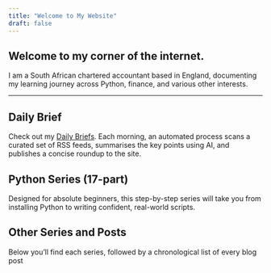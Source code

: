 ```yaml
---
title: "Welcome to My Website"
draft: false
---
```


## Welcome to my corner of the internet. 

I am a South African chartered accountant based in England, documenting my learning journey across Python, finance, and various other interests. 

---

## Daily Brief

Check out my [Daily Briefs](/briefs/). Each morning, an automated process scans a curated set of RSS feeds, summarises the key points using AI, and publishes a concise roundup to the site.

## Python Series (17-part)

Designed for absolute beginners, this step-by-step series will take you from installing Python to writing confident, real-world scripts.  

## Other Series and Posts

Below you’ll find each series, followed by a chronological list of every blog post